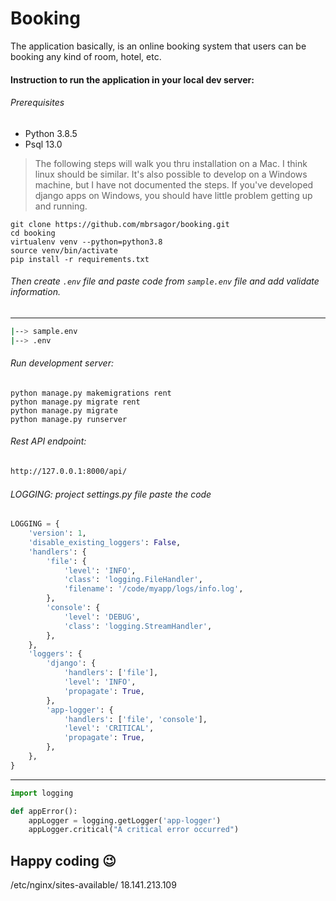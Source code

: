 # Booking
The application basically, is an online booking system that users can be booking any kind of room, hotel, etc.

#### Instruction to run the application in your local dev server:

###### Prerequisites
- Python 3.8.5
- Psql 13.0

> The following steps will walk you thru installation on a Mac. I think linux should be similar. It's also possible to develop on a Windows machine, but I have not documented the steps. If you've developed django apps on Windows, you should have little problem getting up and running.

```
git clone https://github.com/mbrsagor/booking.git
cd booking
virtualenv venv --python=python3.8
source venv/bin/activate
pip install -r requirements.txt
```

###### Then create ``.env`` file and paste code from `sample.env` file and add validate information.

-------------------------------------------
```bash
|--> sample.env
|--> .env
```

###### Run development server:

```
python manage.py makemigrations rent
python manage.py migrate rent
python manage.py migrate
python manage.py runserver
```


###### Rest API endpoint:
```bash
http://127.0.0.1:8000/api/
```


###### LOGGING: project settings.py file paste the code
```python
LOGGING = {
    'version': 1,
    'disable_existing_loggers': False,                                                                    
    'handlers': {                                                                                         
        'file': {
            'level': 'INFO',
            'class': 'logging.FileHandler',
            'filename': '/code/myapp/logs/info.log',             
        },
        'console': { 
            'level': 'DEBUG',
            'class': 'logging.StreamHandler',                                                             
        },                                                                                                
    },
    'loggers': {
        'django': {
            'handlers': ['file'],                                                                         
            'level': 'INFO',
            'propagate': True,                                                                            
        },
        'app-logger': { 
            'handlers': ['file', 'console'],                                                              
            'level': 'CRITICAL',                                                                          
            'propagate': True,                                                                            
        },                                                               
    }, 
}
```
------------------

```python
import logging

def appError():
    appLogger = logging.getLogger('app-logger')                                                           
    appLogger.critical("A critical error occurred")
```

## Happy coding :wink:


/etc/nginx/sites-available/
18.141.213.109
